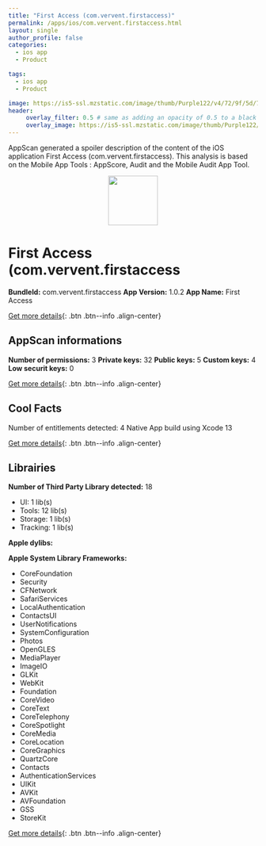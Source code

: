 ```yaml
---
title: "First Access (com.vervent.firstaccess)"
permalink: /apps/ios/com.vervent.firstaccess.html
layout: single
author_profile: false
categories: 
  - ios app 
  - Product 

tags: 
  - ios app 
  - Product 

image: https://is5-ssl.mzstatic.com/image/thumb/Purple122/v4/72/9f/5d/729f5d63-c47e-d58a-6ce3-a3158d505c19/AppIcon-1x_U007emarketing-0-5-0-85-220.png/512x512bb.jpg
header: 
     overlay_filter: 0.5 # same as adding an opacity of 0.5 to a black background
     overlay_image: https://is5-ssl.mzstatic.com/image/thumb/Purple122/v4/72/9f/5d/729f5d63-c47e-d58a-6ce3-a3158d505c19/AppIcon-1x_U007emarketing-0-5-0-85-220.png/512x512bb.jpg
---
```

AppScan generated a spoiler description of the content of the iOS application First Access (com.vervent.firstaccess). This analysis is based on the Mobile App Tools : AppScore, Audit and the Mobile Audit App Tool.

  
  
<div style="text-align: center;"><img src="https://is5-ssl.mzstatic.com/image/thumb/Purple122/v4/72/9f/5d/729f5d63-c47e-d58a-6ce3-a3158d505c19/AppIcon-1x_U007emarketing-0-5-0-85-220.png/512x512bb.jpg" width="100" height="100"></div>  
  
# First Access (com.vervent.firstaccess

**BundleId:** com.vervent.firstaccess
**App Version:** 1.0.2
**App Name:** First Access


[Get more details](/pricing.html){: .btn .btn--info .align-center}  
  
## AppScan informations 

**Number of permissions:** 3
**Private keys:** 32
**Public keys:** 5
**Custom keys:** 4
**Low securit keys:** 0
  
[Get more details](/pricing.html){: .btn .btn--info .align-center}

## Cool Facts

Number of entitlements detected: 4
Native App
build using Xcode 13
  
[Get more details](/pricing.html){: .btn .btn--info .align-center}

## Librairies 
**Number of Third Party Library detected:** 18
- UI: 1 lib(s)
- Tools: 12 lib(s)
- Storage: 1 lib(s)
- Tracking: 1 lib(s)

**Apple dylibs:**


**Apple System Library Frameworks:**
- CoreFoundation
- Security
- CFNetwork
- SafariServices
- LocalAuthentication
- ContactsUI
- UserNotifications
- SystemConfiguration
- Photos
- OpenGLES
- MediaPlayer
- ImageIO
- GLKit
- WebKit
- Foundation
- CoreVideo
- CoreText
- CoreTelephony
- CoreSpotlight
- CoreMedia
- CoreLocation
- CoreGraphics
- QuartzCore
- Contacts
- AuthenticationServices
- UIKit
- AVKit
- AVFoundation
- GSS
- StoreKit


  
[Get more details](/pricing.html){: .btn .btn--info .align-center}

